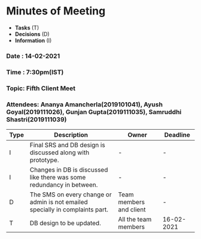 # Minutes of Meeting

* **Tasks** (T)
* **Decisions** (D)
* **Information** (I)
 
### Date : 14-02-2021
### Time : 7:30pm(IST)
### Topic: Fifth Client Meet
### Attendees: Ananya Amancherla(2019101041),  Ayush Goyal(2019111026),  Gunjan Gupta(2019111035),  Samruddhi Shastri(2019111039)

Type | Description | Owner | Deadline
---- | ---- | ---- | ----
I | Final SRS and DB design is discussed along with prototype. | - | -
I | Changes in DB is discussed like there was some redundancy in between. | - | -
D | The SMS on every change or admin is not emailed specially in complaints part. | Team members and client | -
T | DB design to be updated. | All the team members  | 16-02-2021